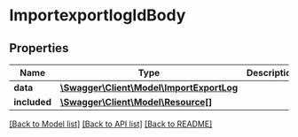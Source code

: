 # ImportexportlogIdBody

## Properties
Name | Type | Description | Notes
------------ | ------------- | ------------- | -------------
**data** | [**\Swagger\Client\Model\ImportExportLog**](ImportExportLog.md) |  | [optional] 
**included** | [**\Swagger\Client\Model\Resource[]**](Resource.md) |  | [optional] 

[[Back to Model list]](../../README.md#documentation-for-models) [[Back to API list]](../../README.md#documentation-for-api-endpoints) [[Back to README]](../../README.md)


